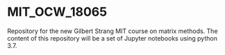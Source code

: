 # MIT_OCW_18065
Repository for the new Gilbert Strang MIT course on matrix methods.  The content of this repository will be a set of Jupyter notebooks using python 3.7.
